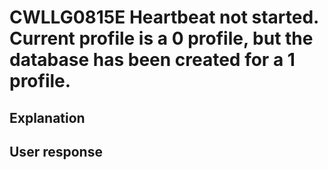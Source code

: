 # CWLLG0815E Heartbeat not started. Current profile is a 0 profile, but the database has been created for a 1 profile.

## Explanation

## User response